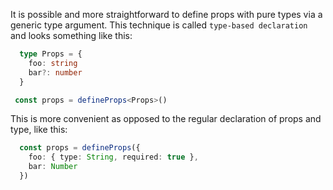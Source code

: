It is possible and more straightforward to define props with pure types via a generic type argument. This technique is called `type-based declaration` and looks something like this: 
```ts
  type Props = {
    foo: string
    bar?: number
  }

 const props = defineProps<Props>()
```

This is more convenient as opposed to the regular declaration of props and type, like this: 
```ts
  const props = defineProps({
    foo: { type: String, required: true },
    bar: Number
  })
```
